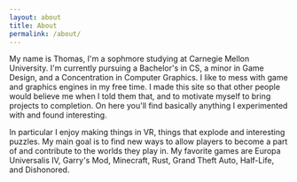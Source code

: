 ```yaml
---
layout: about
title: About
permalink: /about/
---
```

My name is Thomas, I'm a sophmore studying at Carnegie Mellon University. I'm currently pursuing a Bachelor's in CS, a minor in Game Design, and a Concentration in Computer Graphics. I like to mess with game and graphics engines in my free time. I made this site so that other people would believe me when I told them that, and to motivate myself to bring projects to completion. On here you'll find basically anything I experimented with and found interesting.

In particular I enjoy making things in VR, things that explode and interesting puzzles. My main goal is to find new ways to allow players to become a part of and contribute to the worlds they play in. My favorite games are Europa Universalis IV, Garry's Mod, Minecraft, Rust, Grand Theft Auto, Half-Life, and Dishonored.
